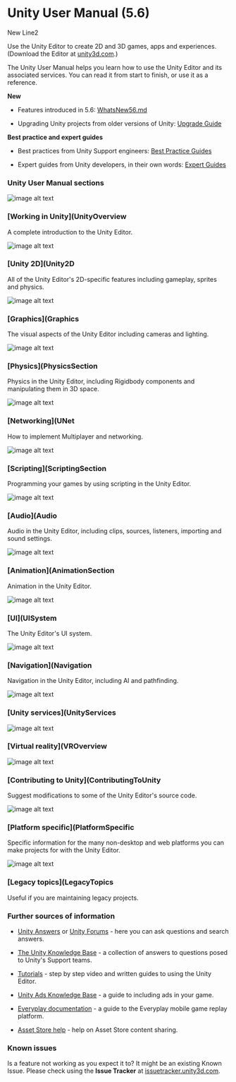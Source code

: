 # Unity User Manual (5.6)

New Line2

Use the Unity Editor to create 2D and 3D games, apps and experiences. (Download the Editor at [unity3d.com](http://unity3d.com/unity).)

The Unity User Manual helps you learn how to use the Unity Editor and its associated services. You can read it from start to finish, or use it as a reference.

__New__

* Features introduced in 5.6: [WhatsNew56.md](WhatsNew56.md)

* Upgrading Unity projects from older versions of Unity: [Upgrade Guide](http://docs.google.com/UpgradeGuides)

__Best practice and expert guides__

* Best practices from Unity Support engineers: [Best Practice Guides](http://docs.google.com/BestPracticeGuides)

* Expert guides from Unity developers, in their own words: [Expert Guides](http://docs.google.com/ExpertGuides)

### Unity User Manual sections

![image alt text](image_0.jpg)

### [Working in Unity](UnityOverview

A complete introduction to the Unity Editor.

![image alt text](image_0.jpg)

### [Unity 2D](Unity2D

All of the Unity Editor's 2D-specific features including gameplay, sprites and physics.

![image alt text](image_0.jpg)

### [Graphics](Graphics

The visual aspects of the Unity Editor including cameras and lighting.

![image alt text](image_0.jpg)

### [Physics](PhysicsSection

Physics in the Unity Editor, including Rigidbody components and manipulating them in 3D space.

![image alt text](image_0.jpg)

### [Networking](UNet

How to implement Multiplayer and networking.

![image alt text](image_0.jpg)

### [Scripting](ScriptingSection

Programming your games by using scripting in the Unity Editor.

![image alt text](image_0.jpg)

### [Audio](Audio

Audio in the Unity Editor, including clips, sources, listeners, importing and sound settings.

![image alt text](image_0.jpg)

### [Animation](AnimationSection

Animation in the Unity Editor.

![image alt text](image_0.jpg)

### [UI](UISystem

The Unity Editor's UI system.

![image alt text](image_0.jpg)

### [Navigation](Navigation

Navigation in the Unity Editor, including AI and pathfinding.

![image alt text](image_0.jpg)

### [Unity services](UnityServices

![image alt text](image_0.jpg)

### [Virtual reality](VROverview

![image alt text](image_0.jpg)

### [Contributing to Unity](ContributingToUnity

Suggest modifications to some of the Unity Editor's source code.

![image alt text](image_0.jpg)

### [Platform specific](PlatformSpecific

Specific information for the many non-desktop and web platforms you can make projects for with the Unity Editor.

![image alt text](image_0.jpg)

### [Legacy topics](LegacyTopics

Useful if you are maintaining legacy projects.

### Further sources of information

* [Unity Answers](http://answers.unity3d.com/) or [Unity Forums](http://forum.unity3d.com/) - here you can ask questions and search answers.

* [The Unity Knowledge Base](https://support.unity3d.com) - a collection of answers to questions posed to Unity's Support teams.

* [Tutorials](http://unity3d.com/learn/tutorials) - step by step video and written guides to using the Unity Editor.

* [Unity Ads Knowledge Base](http://unityads.unity3d.com/help/index) - a guide to including ads in your game.

* [Everyplay documentation](https://developers.everyplay.com/documentation) - a guide to the Everyplay mobile game replay platform.

* [Asset Store help](http://unity3d.com/asset-store/help) - help on Asset Store content sharing.

### Known issues

Is a feature not working as you expect it to? It might be an existing Known Issue. Please check using the __Issue Tracker__ at [issuetracker.unity3d.com](https://issuetracker.unity3d.com).

